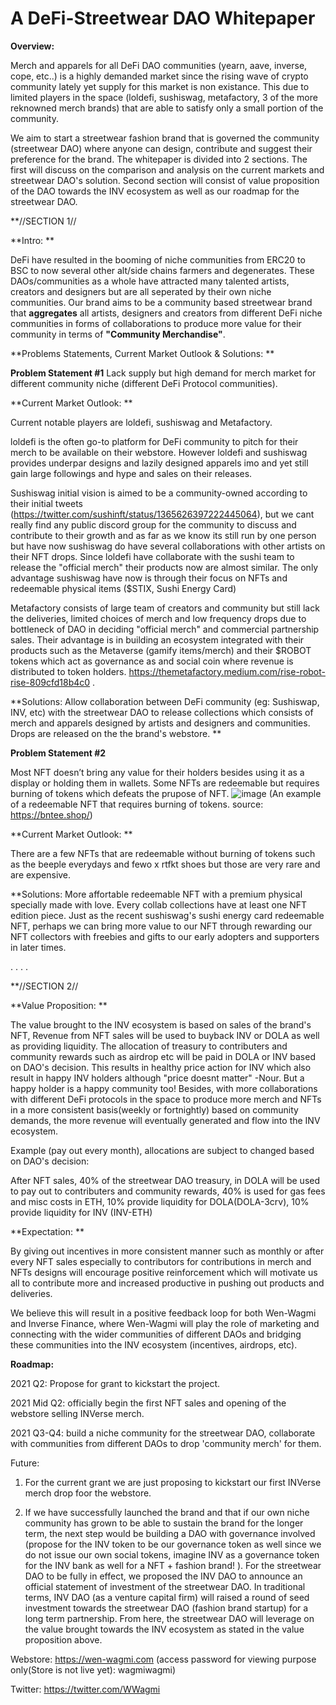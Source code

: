 # A DeFi-Streetwear DAO Whitepaper



**Overview:**

Merch and apparels for all DeFi DAO communities (yearn, aave, inverse, cope, etc..) is a highly demanded market since the rising wave of crypto community lately yet supply for this market is non existance. This due to limited players in the space (loldefi, sushiswag, metafactory, 3 of the more reknowned merch brands) that are able to satisfy only a small portion of the community.

We aim to start a streetwear fashion brand that is governed the community (streetwear DAO) where anyone can design, contribute and suggest their preference for the brand. The whitepaper is divided into 2 sections. The first will discuss on the comparison and analysis on the current markets and streetwear DAO's solution. Second section will consist of value proposition of the DAO towards the INV ecosystem as well as our roadmap for the streetwear DAO.

**//SECTION 1//

**Intro: **

DeFi have resulted in the booming of niche communities from ERC20 to BSC to now several other alt/side chains farmers and degenerates. These DAOs/communities as a whole have attracted many talented artists, creators and designers but are all seperated by their own niche communities. 
Our brand aims to be a community based streetwear brand that **aggregates** all artists, designers and creators from different DeFi niche communities in forms of collaborations to produce more value for their community in terms of **"Community Merchandise"**.

 
**Problems Statements, Current Market Outlook & Solutions: **

**Problem Statement #1**
Lack supply but high demand for merch market for different community niche (different DeFi Protocol communities).  
 
  **Current Market Outlook: **

   Current notable players are loldefi, sushiswag and Metafactory. 
   
   loldefi is the often go-to platform for DeFi community to pitch for their merch to be available on their webstore. However loldefi and sushiswag provides underpar designs        and lazily designed apparels imo and yet still gain large followings and hype and sales on their releases.  
    
   Sushiswag initial vision is aimed to be a community-owned according to their initial tweets (https://twitter.com/sushinft/status/1365626397222445064), but we cant really find    any public discord group for the community to discuss and contribute to their growth and as far as we know its still run by one person but have now sushiswag do have several    collaborations with other artists on their NFT drops. Since loldefi have collaborate with the sushi team to release the "official merch" their products now are almost            similar. The only advantage sushiswag have now is through their focus on NFTs and redeemable physical items ($STIX, Sushi Energy Card)
   
   Metafactory consists of large team of creators and community but still lack the deliveries, limited choices of merch and low frequency drops due to bottleneck of DAO in          deciding "official merch" and commercial partnership sales. Their advantage is in building an ecosystem integrated with their products such as the Metaverse (gamify              items/merch) and their $ROBOT tokens which act as governance as and social coin where revenue is distributed to token holders. https://themetafactory.medium.com/rise-robot-rise-809cfd18b4c0 .

**Solutions: Allow collaboration between DeFi community (eg: Sushiswap, INV, etc) with the streetwear DAO to release collections which consists of merch and apparels designed by artists and designers and communities. Drops are released on the the brand's webstore. **

 

**Problem Statement #2**

Most NFT doesn’t bring any value for their holders besides using it as a display or holding them in wallets. Some NFTs are redeemable but requires burning of tokens which defeats the prupose of NFT. 
![image](https://user-images.githubusercontent.com/82947412/115994535-fa593980-a609-11eb-98b3-0f71cfed1e69.png)
(An example of a redeemable NFT that requires burning of tokens.  source: https://bntee.shop/)
 
  **Current Market Outlook: **
  
   There are a few NFTs that are redeemable without burning of tokens such as the beeple everydays and fewo x rtfkt shoes but those are very rare and are expensive.           

**Solutions: More affortable redeemable NFT with a premium physical specially made with love. Every collab collections have at least one NFT edition piece. Just as the recent sushiswag's sushi energy card redeemable NFT, perhaps we can bring more value to our NFT through rewarding our NFT collectors with freebies and gifts to our early adopters and supporters in later times.

 .
 .
 .
 .
 
**//SECTION 2//

**Value Proposition: **

The value brought to the INV ecosystem is based on sales of the brand's NFT, Revenue from NFT sales will be used to buyback INV or DOLA as well as providing liquidity. The allocation of treasury to contributers and community rewards such as airdrop etc will be paid in DOLA or INV based on DAO's decision. This results in healthy price action for INV which also result in happy INV holders although "price doesnt matter" -Nour. But a happy holder is a happy community too!
Besides, with more collaborations with different DeFi protocols in the space to produce more merch and NFTs in a more consistent basis(weekly or fortnightly) based on community demands, the more revenue will eventually generated and flow into the INV ecosystem.

 

Example (pay out every month), allocations are subject to changed based on DAO's decision:  

After NFT sales, 40% of the streetwear DAO treasury, in DOLA will be used to pay out to contributers and community rewards, 40% is used for gas fees and misc costs in ETH, 10% provide liquidity for DOLA(DOLA-3crv), 10% provide liquidity for INV (INV-ETH) 

**Expectation: **

  By giving out incentives in more consistent manner such as monthly or after every NFT sales especially to contributors for contributions in merch and NFTs designs will           encourage positive reinforcement which will motivate us all to contribute more and increased productive in pushing out products and deliveries. 

  We believe this will result in a positive feedback loop for both Wen-Wagmi and Inverse Finance, where Wen-Wagmi will play the role of marketing and connecting with the wider     communities of different DAOs and bridging these communities into the INV ecosystem (incentives, airdrops, etc).

**Roadmap:**

2021 Q2: Propose for grant to kickstart the project.

2021 Mid Q2: officially begin the first NFT sales and opening of the webstore selling INVerse merch. 

2021 Q3-Q4: build a niche community for the streetwear DAO, collaborate with communities from different DAOs to drop 'community merch' for them.

Future: 
1. For the current grant we are just proposing to kickstart our first INVerse merch drop foor the webstore.

2. If we have successfully launched the brand and that if our own niche community has grown to be able to sustain the brand for the longer term, the next step would be              building a DAO with governance involved (propose for the INV token to be our governance token as well since we do not issue our own social tokens, imagine INV as a              governance token for the INV bank as well for a NFT + fashion brand! ). For the streetwear DAO to be fully in effect, we proposed the INV DAO to announce an official            statement of investment of  the streetwear DAO. In traditional terms, INV DAO (as a venture capital firm) will raised a round of seed investment towards                          the streetwear DAO (fashion brand startup) for a long term partnership. From here, the streetwear DAO will leverage on the value brought towards the INV ecosystem as            stated in the value proposition above.
 
 
Webstore:
https://wen-wagmi.com (access password for viewing purpose only(Store is not live yet): wagmiwagmi)

Twitter:
https://twitter.com/WWagmi


